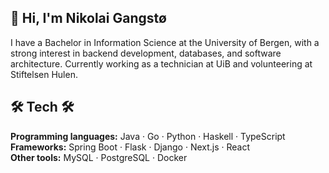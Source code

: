 ## 👋 Hi, I'm Nikolai Gangstø

I have a Bachelor in Information Science at the University of Bergen, with a strong interest in backend development, databases, and software architecture. Currently working as a technician at UiB and volunteering at Stiftelsen Hulen.

## 🛠️ Tech  🛠️

**Programming languages:** Java · Go · Python · Haskell · TypeScript  
**Frameworks:** Spring Boot · Flask · Django · Next.js · React  
**Other tools:** MySQL · PostgreSQL · Docker
